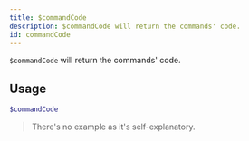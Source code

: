 ```yaml
---
title: $commandCode 
description: $commandCode will return the commands' code.
id: commandCode
---
```


`$commandCode` will return the commands' code.


## Usage

```php
$commandCode
```

> There's no example as it's self-explanatory.